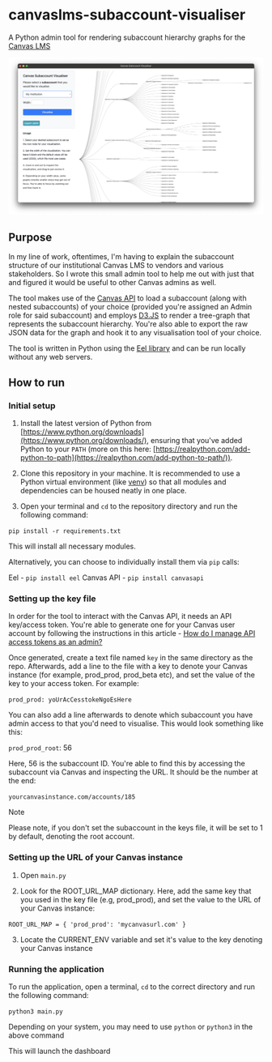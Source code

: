 # canvaslms-subaccount-visualiser
A Python admin tool for rendering subaccount hierarchy graphs for the [Canvas LMS](https://www.instructure.com/en-au/canvas)

![first version screenshot](/git_assets/sgrab_1.png)

## Purpose
In my line of work, oftentimes, I'm having to explain the subaccount structure of our institutional Canvas LMS to vendors and various stakeholders. So I wrote this small admin tool to help me out with just that and figured it would be useful to other Canvas admins as well. 

The tool makes use of the [Canvas API](https://canvas.instructure.com/doc/api/) to load a subaccount (along with nested subaccounts) of your choice (provided you're assigned an Admin role for said subaccount) and employs [D3.JS](https://d3js.org/) to render a tree-graph that represents the subaccount hierarchy. You're also able to export the raw JSON data for the graph and hook it to any visualisation tool of your choice.

The tool is written in Python using the [Eel library](https://github.com/python-eel/Eel) and can be run locally without any web servers.

## How to run

### Initial setup 
1. Install the latest version of Python from [https://www.python.org/downloads](https://www.python.org/downloads/), ensuring that you've added Python to your `PATH` (more on this here: [https://realpython.com/add-python-to-path](https://realpython.com/add-python-to-path/)). 

2. Clone this repository in your machine. It is recommended to use a Python virtual environment (like [venv](https://docs.python.org/3/library/venv.html)) so that all modules and dependencies can be housed neatly in one place.

3. Open your terminal and `cd` to the repository directory and run the following command:

`pip install -r requirements.txt`

This will install all necessary modules. 

Alternatively, you can choose to individually install them via `pip` calls:

Eel - `pip install eel`
Canvas API - `pip install canvasapi`

### Setting up the key file
In order for the tool to interact with the Canvas API, it needs an API key/access token. You're able to generate one for your Canvas user account by following the instructions in this article - [How do I manage API access tokens as an admin?](https://community.canvaslms.com/t5/Admin-Guide/How-do-I-manage-API-access-tokens-as-an-admin/ta-p/89)

Once generated, create a text file named `key` in the same directory as the repo. Afterwards, add a line to the file with a key to denote your Canvas instance (for example, prod_prod, prod_beta etc), and set the value of the key to your access token. For example:

`prod_prod: yoUrAcCesstokeNgoEsHere`

You can also add a line afterwards to denote which subaccount you have admin access to that you'd need to visualise. This would look something like this:

`prod_prod_root`: 56

Here, 56 is the subaccount ID. You're able to find this by accessing the subaccount via Canvas and inspecting the URL. It should be the number at the end:

`yourcanvasinstance.com/accounts/185`

> [!NOTE]
> Please note, if you don't set the subaccount in the keys file, it will be set to 1 by default, denoting the root account. 

### Setting up the URL of your Canvas instance
1. Open `main.py`

2. Look for the ROOT_URL_MAP dictionary. Here, add the same key that you used in the key file (e.g, prod_prod), and set the value to the URL of your Canvas instance:

`ROOT_URL_MAP = {
    'prod_prod': 'mycanvasurl.com'
}`

3. Locate the CURRENT_ENV variable and set it's value to the key denoting your Canvas instance

### Running the application
To run the application, open a terminal, `cd` to the correct directory and run the following command:

`python3 main.py`

Depending on your system, you may need to use `python` or `python3` in the above command

This will launch the dashboard


